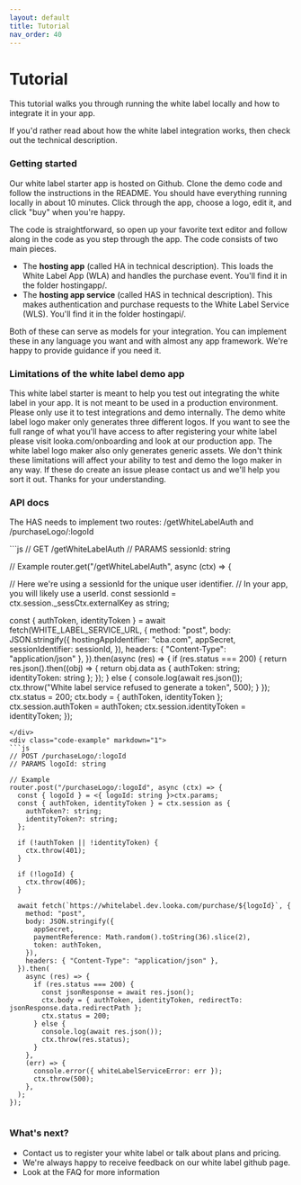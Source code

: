 ```yaml
---
layout: default
title: Tutorial
nav_order: 40
---
```


#  Tutorial

This tutorial walks you through running the white label locally and how to integrate it in your app.

If you'd rather read about how the white label integration works, then check out the technical description. 

### Getting started

Our white label starter app is hosted on Github. Clone the demo code and follow the instructions in the README. You should have everything running locally in about 10 minutes. Click through the app, choose a logo, edit it, and click "buy" when you're happy.

The code is straightforward, so open up your favorite text editor and follow along in the code as you step through the app. The code consists of two main pieces.

* The **hosting app** (called HA in technical description). This loads the White Label App (WLA) and handles the purchase event. You'll find it in the folder hostingapp/.
* The **hosting app service** (called HAS in technical description). This makes authentication and purchase requests to the White Label Service (WLS). You'll find it in the folder hostingapi/.

Both of these can serve as models for your integration. You can implement these in any language you want and with almost any app framework. We're happy to provide guidance if you need it.


### Limitations of the white label demo app
This white label starter is meant to help you test out integrating the white label in your app. It is not meant to be used in a production environment. Please only use it to test integrations and demo internally. The demo white label logo maker only generates three different logos. If you want to see the full range of what you'll have access to after registering your white label please visit looka.com/onboarding and look at our production app. The white label logo maker also only generates generic assets. We don't think these limitations will affect your ability to test and demo the logo maker in any way. If these do create an issue please contact us and we'll help you sort it out. Thanks for your understanding.


### API docs
The HAS needs to implement two routes: /getWhiteLabelAuth and /purchaseLogo/:logoId

<div class="code-example" markdown="1">
```js
// GET /getWhiteLabelAuth
// PARAMS sessionId: string

// Example
router.get("/getWhiteLabelAuth", async (ctx) => {

  // Here we're using a sessionId for the unique user identifier.
  // In your app, you will likely use a userId.
  const sessionId = ctx.session._sessCtx.externalKey as string;

  const { authToken, identityToken } = await fetch(WHITE_LABEL_SERVICE_URL, {
    method: "post",
    body: JSON.stringify({
      hostingAppIdentifier: "cba.com",
      appSecret,
      sessionIdentifier: sessionId,
    }),
    headers: { "Content-Type": "application/json" },
  }).then(async (res) => {
    if (res.status === 200) {
      return res.json().then((obj) => {
        return obj.data as { authToken: string; identityToken: string };
      });
    } else {
      console.log(await res.json());
      ctx.throw("White label service refused to generate a token", 500);
    }
  });
  ctx.status = 200;
  ctx.body = { authToken, identityToken };
  ctx.session.authToken = authToken;
  ctx.session.identityToken = identityToken;
});
```
</div>
<div class="code-example" markdown="1">
```js
// POST /purchaseLogo/:logoId
// PARAMS logoId: string

// Example
router.post("/purchaseLogo/:logoId", async (ctx) => {
  const { logoId } = <{ logoId: string }>ctx.params;
  const { authToken, identityToken } = ctx.session as {
    authToken?: string;
    identityToken?: string;
  };

  if (!authToken || !identityToken) {
    ctx.throw(401);
  }

  if (!logoId) {
    ctx.throw(406);
  }

  await fetch(`https://whitelabel.dev.looka.com/purchase/${logoId}`, {
    method: "post",
    body: JSON.stringify({
      appSecret,
      paymentReference: Math.random().toString(36).slice(2),
      token: authToken,
    }),
    headers: { "Content-Type": "application/json" },
  }).then(
    async (res) => {
      if (res.status === 200) {
        const jsonResponse = await res.json();
        ctx.body = { authToken, identityToken, redirectTo: jsonResponse.data.redirectPath };
        ctx.status = 200;
      } else {
        console.log(await res.json());
        ctx.throw(res.status);
      }
    },
    (err) => {
      console.error({ whiteLabelServiceError: err });
      ctx.throw(500);
    },
  );
});


```
</div>


### What's next?

* Contact us to register your white label or talk about plans and pricing.
* We're always happy to receive feedback on our white label github page.
* Look at the FAQ for more information


